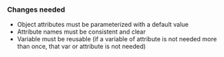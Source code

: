 ### Changes needed
- Object attributes must be parameterized with a default value
- Attribute names must be consistent and clear
- Variable must be reusable (if a variable of attribute is not needed more than once, that var or attribute is not needed)